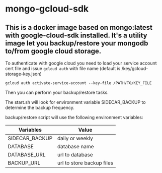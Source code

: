 # mongo-gcloud-sdk

This is a docker image based on mongo:latest with google-cloud-sdk installed. It's a utility image let you backup/restore your mongodb to/from google cloud storage.
---
To authenticate with google cloud you need to load your service account cert file and issue `gcloud auth` with file name (default is /key/gcloud-storage-key.json)
```shell
gcloud auth activate-service-account --key-file /PATH/TO/KEY_FILE
```

Then you can perform your backup/restore tasks.

The start.sh will look for environment variable SIDECAR_BACKUP to determine the backup frequency.

backup/restore script will use the following environment variables:

| Variables     | Value       |
| ------------- |-------------|
| SIDECAR_BACKUP| daily or weekly |
| DATABASE      | database name   |
| DATABASE_URL  | url to database |
| BACKUP_URL    | url to store backup files |
